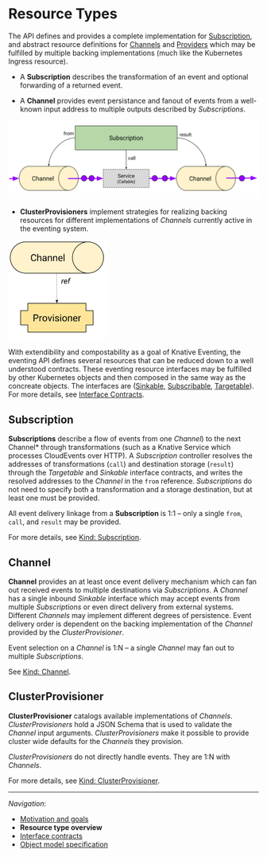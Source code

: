 # Resource Types

The API defines and provides a complete implementation for
[Subscription](spec.md#kind-subscription), and abstract resource definitions
for [Channels](spec.md#kind-channel) and [Providers](spec.md#kind-provisioner)
which may be fulfilled by multiple backing implementations (much like the
Kubernetes Ingress resource).

- A **Subscription** describes the transformation of an event and optional
  forwarding of a returned event.

- A **Channel** provides event persistance and fanout of events from a
  well-known input address to multiple outputs described by _Subscriptions_.

<!-- This image is sourced from https://drive.google.com/open?id=10mmXzDb8S_4_ZG_hcBr7s4HPISyBqcqeJLTXLwkilRc -->

![Resource Types Overview](images/resource-types-overview.svg)

- **ClusterProvisioners** implement strategies for realizing backing resources
  for different implementations of _Channels_ currently active in the eventing
  system.

<!-- This image is sourced from https://drive.google.com/open?id=1o_0Xh5VjwpQ7Px08h_Q4qnaOdMjt4yCEPixRFwJQjh8 -->

<img alt="Resource Types ClusterProvisioners" src="images/resource-types-provisioner.svg" width="200">

With extendibility and compostability as a goal of Knative Eventing, the
eventing API defines several resources that can be reduced down to a well
understood contracts. These eventing resource interfaces may be fulfilled by
other Kubernetes objects and then composed in the same way as the concreate
objects. The interfaces are ([Sinkable](interfaces.md#sinkable),
[Subscribable](interfaces.md#Subscribable),
[Targetable](interfaces.md#targetable)). For more details, see
[Interface Contracts](interfaces.md).

## Subscription

**Subscriptions** describe a flow of events from one _Channel_) to the next
Channel\* through transformations (such as a Knative Service which processes
CloudEvents over HTTP). A _Subscription_ controller resolves the addresses of
transformations (`call`) and destination storage (`result`) through the
_Targetable_ and _Sinkable_ interface contracts, and writes the resolved
addresses to the _Channel_ in the `from` reference. _Subscriptions_ do not need
to specify both a transformation and a storage destination, but at least one
must be provided.

All event delivery linkage from a **Subscription** is 1:1 – only a single
`from`, `call`, and `result` may be provided.

For more details, see [Kind: Subscription](spec.md#kind-subscription).

## Channel

**Channel** provides an at least once event delivery mechanism which can fan
out received events to multiple destinations via _Subscriptions_. A _Channel_
has a single inbound _Sinkable_ interface which may accept events from multiple
_Subscriptions_ or even direct delivery from external systems. Different
_Channels_ may implement different degrees of persistence. Event delivery order
is dependent on the backing implementation of the _Channel_ provided by the
_ClusterProvisioner_.

Event selection on a _Channel_ is 1:N – a single _Channel_ may fan out to
multiple _Subscriptions_.

See [Kind: Channel](spec.md#kind-channel).

## ClusterProvisioner

**ClusterProvisioner** catalogs available implementations of _Channels_.
_ClusterProvisioners_ hold a JSON Schema that is used to validate the _Channel_
input arguments. _ClusterProvisioners_ make it possible to provide cluster wide
defaults for the _Channels_ they provision.

_ClusterProvisioners_ do not directly handle events. They are 1:N with
_Channels_.

For more details, see [Kind:
ClusterProvisioner](spec.md#kind-cluster-provisioner).


---

_Navigation_:

- [Motivation and goals](motivation.md)
- **Resource type overview**
- [Interface contracts](interfaces.md)
- [Object model specification](spec.md)
